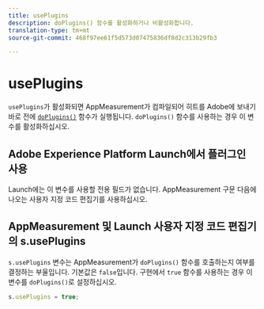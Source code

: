 ```yaml
---
title: usePlugins
description: doPlugins() 함수를 활성화하거나 비활성화합니다.
translation-type: tm+mt
source-git-commit: 468f97ee61f5d573d07475836df8d2c313b29fb3

---
```



# usePlugins

`usePlugins`가 활성화되면 AppMeasurement가 컴파일되어 히트를 Adobe에 보내기 바로 전에 [`doPlugins()`](../functions/doplugins.md) 함수가 실행됩니다. `doPlugins()` 함수를 사용하는 경우 이 변수를 활성화하십시오.

## Adobe Experience Platform Launch에서 플러그인 사용

Launch에는 이 변수를 사용할 전용 필드가 없습니다. AppMeasurement 구문 다음에 나오는 사용자 지정 코드 편집기를 사용하십시오.

## AppMeasurement 및 Launch 사용자 지정 코드 편집기의 s.usePlugins

`s.usePlugins` 변수는 AppMeasurement가 `doPlugins()` 함수를 호출하는지 여부를 결정하는 부울입니다. 기본값은 `false`입니다. 구현에서 `true` 함수를 사용하는 경우 이 변수를 `doPlugins()`로 설정하십시오.

```js
s.usePlugins = true;
```
